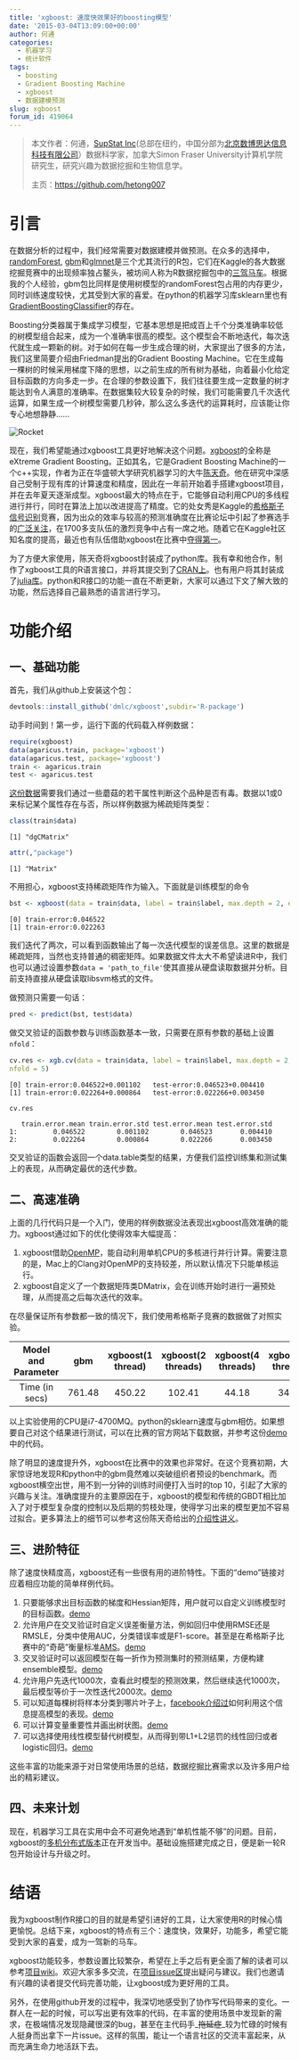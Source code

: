 ```yaml
---
title: 'xgboost: 速度快效果好的boosting模型'
date: '2015-03-04T13:09:00+00:00'
author: 何通
categories:
  - 机器学习
  - 统计软件
tags:
  - boosting
  - Gradient Boosting Machine
  - xgboost
  - 数据建模预测
slug: xgboost
forum_id: 419064
---
```


> 本文作者：何通，[SupStat Inc](http://www.supstat.com)(总部在纽约，中国分部为[北京数博思达信息科技有限公司](http://supstat.com.cn/)）数据科学家，加拿大Simon Fraser University计算机学院研究生，研究兴趣为数据挖掘和生物信息学。
> 
> 主页：<https://github.com/hetong007>

# 引言

在数据分析的过程中，我们经常需要对数据建模并做预测。在众多的选择中，[randomForest](http://cran.r-project.org/web/packages/randomForest/index.html), [gbm](http://cran.r-project.org/web/packages/gbm/index.html)和[glmnet](http://cran.r-project.org/web/packages/glmnet/index.html)是三个尤其流行的R包，它们在Kaggle的各大数据挖掘竞赛中的出现频率独占鳌头，被坊间人称为R数据挖掘包中的[三驾马车](http://www.weibo.com/2043157342/AqLjiD6G4)。根据我的个人经验，gbm包比同样是使用树模型的randomForest包占用的内存更少，同时训练速度较快，尤其受到大家的喜爱。在python的机器学习库sklearn里也有[GradientBoostingClassifier](http://scikit-learn.org/stable/modules/generated/sklearn.ensemble.GradientBoostingClassifier.html)的存在。

Boosting分类器属于集成学习模型，它基本思想是把成百上千个分类准确率较低的树模型组合起来，成为一个准确率很高的模型。这个模型会不断地迭代，每次迭代就生成一颗新的树。对于如何在每一步生成合理的树，大家提出了很多的方法，我们这里简要介绍由Friedman提出的Gradient Boosting Machine。它在生成每一棵树的时候采用梯度下降的思想，以之前生成的所有树为基础，向着最小化给定目标函数的方向多走一步。在合理的参数设置下，我们往往要生成一定数量的树才能达到令人满意的准确率。在数据集较大较复杂的时候，我们可能需要几千次迭代运算，如果生成一个树模型需要几秒钟，那么这么多迭代的运算耗时，应该能让你专心地想静静……

![Rocket](https://uploads.cosx.org/2015/03/QQ截图20150303205700.png)

现在，我们希望能通过xgboost工具更好地解决这个问题。[xgboost](https://github.com/dmlc/xgboost)的全称是eXtreme Gradient Boosting。正如其名，它是Gradient Boosting Machine的一个c++实现，作者为正在华盛顿大学研究机器学习的大牛[陈天奇](http://homes.cs.washington.edu/~tqchen/)。他在研究中深感自己受制于现有库的计算速度和精度，因此在一年前开始着手搭建xgboost项目，并在去年夏天逐渐成型。xgboost最大的特点在于，它能够自动利用CPU的多线程进行并行，同时在算法上加以改进提高了精度。它的处女秀是Kaggle的[希格斯子信号识别](http://www.kaggle.com/c/higgs-boson)竞赛，因为出众的效率与较高的预测准确度在比赛论坛中引起了参赛选手的[广泛关注](https://www.kaggle.com/c/higgs-boson/forums/t/8184/public-starting-guide-to-get-above-3-60-ams-score)，在1700多支队伍的激烈竞争中占有一席之地。随着它在Kaggle社区知名度的提高，最近也有队伍借助xgboost在比赛中[夺得第一](http://www.kaggle.com/c/tradeshift-text-classification/forums/t/10901/solution-sharing)。

为了方便大家使用，陈天奇将xgboost封装成了python库。我有幸和他合作，制作了xgboost工具的R语言接口，并将其提交到了[CRAN上](http://cran.r-project.org/web/packages/xgboost/index.html)。也有用户将其封装成了[julia库](https://github.com/antinucleon/XGBoost.jl)。python和R接口的功能一直在不断更新，大家可以通过下文了解大致的功能，然后选择自己最熟悉的语言进行学习。



# 功能介绍

## 一、基础功能

首先，我们从github上安装这个包：

```r
devtools::install_github('dmlc/xgboost',subdir='R-package')
```

动手时间到！第一步，运行下面的代码载入样例数据：

 ```r
require(xgboost)
data(agaricus.train, package='xgboost')
data(agaricus.test, package='xgboost')
train <- agaricus.train
test <- agaricus.test
```

[这份数据](http://www.jmlr.org/papers/volume1/meila00a/html/node30.html)需要我们通过一些蘑菇的若干属性判断这个品种是否有毒。数据以1或0来标记某个属性存在与否，所以样例数据为稀疏矩阵类型：

```r
class(train$data)
```

    [1] "dgCMatrix"
    
```r    
attr(,"package")
```   
    
    [1] "Matrix"

不用担心，xgboost支持稀疏矩阵作为输入。下面就是训练模型的命令

```r
bst <- xgboost(data = train$data, label = train$label, max.depth = 2, eta = 1,nround = 2, objective = "binary:logistic")
```

    [0]	train-error:0.046522
    [1]	train-error:0.022263
    

我们迭代了两次，可以看到函数输出了每一次迭代模型的误差信息。这里的数据是稀疏矩阵，当然也支持普通的稠密矩阵。如果数据文件太大不希望读进R中，我们也可以通过设置参数`data = 'path_to_file'`使其直接从硬盘读取数据并分析。目前支持直接从硬盘读取libsvm格式的文件。

做预测只需要一句话：

```r
pred <- predict(bst, test$data)
```

做交叉验证的函数参数与训练函数基本一致，只需要在原有参数的基础上设置`nfold`：

```r
cv.res <- xgb.cv(data = train$data, label = train$label, max.depth = 2, eta = 1, nround = 2, objective = "binary:logistic", 
nfold = 5)
```

    [0]	train-error:0.046522+0.001102	test-error:0.046523+0.004410
    [1]	train-error:0.022264+0.000864	test-error:0.022266+0.003450

```r
cv.res
```

       train.error.mean train.error.std test.error.mean test.error.std
    1:         0.046522        0.001102        0.046523       0.004410
    2:         0.022264        0.000864        0.022266       0.003450

交叉验证的函数会返回一个data.table类型的结果，方便我们监控训练集和测试集上的表现，从而确定最优的迭代步数。

## 二、高速准确

上面的几行代码只是一个入门，使用的样例数据没法表现出xgboost高效准确的能力。xgboost通过如下的优化使得效率大幅提高：

  1. xgboost借助[OpenMP](http://openmp.org/wp/)，能自动利用单机CPU的多核进行并行计算。需要注意的是，Mac上的Clang对OpenMP的支持较差，所以默认情况下只能单核运行。
  2. xgboost自定义了一个数据矩阵类DMatrix，会在训练开始时进行一遍预处理，从而提高之后每次迭代的效率。

在尽量保证所有参数都一致的情况下，我们使用希格斯子竞赛的数据做了对照实验。

|Model and Parameter|gbm|xgboost(1 thread)|xgboost(2 threads)|xgboost(4 threads)|xgboost(8 threads)|
|:---:|:---:|:---:|:---:|:---:|:---:|
|Time (in secs)|761.48|450.22|102.41|44.18|34.04|

以上实验使用的CPU是i7-4700MQ。python的sklearn速度与gbm相仿。如果想要自己对这个结果进行测试，可以在比赛的官方网站下载数据，并参考这份[demo](https://github.com/tqchen/xgboost/tree/master/demo/kaggle-higgs)中的代码。

除了明显的速度提升外，xgboost在比赛中的效果也非常好。在这个竞赛初期，大家惊讶地发现R和python中的gbm竟然难以突破组织者预设的benchmark。而xgboost横空出世，用不到一分钟的训练时间便打入当时的top 10，引起了大家的兴趣与关注。准确度提升的主要原因在于，xgboost的模型和传统的GBDT相比加入了对于模型复杂度的控制以及后期的剪枝处理，使得学习出来的模型更加不容易过拟合。更多算法上的细节可以参考这份陈天奇给出的[介绍性讲义](http://homes.cs.washington.edu/~tqchen/pdf/BoostedTree.pdf)。

## 三、进阶特征

除了速度快精度高，xgboost还有一些很有用的进阶特性。下面的“demo”链接对应着相应功能的简单样例代码。

  1. 只要能够求出目标函数的梯度和Hessian矩阵，用户就可以自定义训练模型时的目标函数。[demo](https://github.com/tqchen/xgboost/blob/master/R-package/demo/custom_objective.R#L17)
  2. 允许用户在交叉验证时自定义误差衡量方法，例如回归中使用RMSE还是RMSLE，分类中使用AUC，分类错误率或是F1-score。甚至是在希格斯子比赛中的“奇葩”衡量标准[AMS](http://www.kaggle.com/c/higgs-boson/details/evaluation)。[demo](https://github.com/tqchen/xgboost/blob/master/R-package/demo/custom_objective.R#L31)
  3. 交叉验证时可以返回模型在每一折作为预测集时的预测结果，方便构建ensemble模型。[demo](https://github.com/tqchen/xgboost/blob/master/R-package/demo/cross_validation.R#L49)
  4. 允许用户先迭代1000次，查看此时模型的预测效果，然后继续迭代1000次，最后模型等价于一次性迭代2000次。[demo](https://github.com/tqchen/xgboost/blob/master/R-package/demo/boost_from_prediction.R#L18)
  5. 可以知道每棵树将样本分类到哪片叶子上，[facebook介绍过](http://quinonero.net/Publications/predicting-clicks-facebook.pdf)如何利用这个信息提高模型的表现。[demo](https://github.com/tqchen/xgboost/blob/master/R-package/demo/predict_leaf_indices.R#L17)
  6. 可以计算变量重要性并画出树状图。[demo](https://github.com/tqchen/xgboost/blob/master/R-package/R/xgb.plot.tree.R)
  7. 可以选择使用线性模型替代树模型，从而得到带L1+L2惩罚的线性回归或者logistic回归。[demo](https://github.com/tqchen/xgboost/blob/master/R-package/demo/generalized_linear_model.R#L17)

这些丰富的功能来源于对日常使用场景的总结，数据挖掘比赛需求以及许多用户给出的精彩建议。

## 四、未来计划

现在，机器学习工具在实用中会不可避免地遇到“单机性能不够”的问题。目前，xgboost的[多机分布式版本](https://github.com/tqchen/xgboost/tree/master/multi-node)正在开发当中。基础设施搭建完成之日，便是新一轮R包开始设计与升级之时。

# 结语

我为xgboost制作R接口的目的就是希望引进好的工具，让大家使用R的时候心情更愉悦。总结下来，xgboost的特点有三个：速度快，效果好，功能多，希望它能受到大家的喜爱，成为一驾新的马车。

xgboost功能较多，参数设置比较繁杂，希望在上手之后有更全面了解的读者可以参考[项目wiki](https://github.com/tqchen/xgboost/wiki)。欢迎大家多多交流，在[项目issue区](https://github.com/tqchen/xgboost/issues)提出疑问与建议。我们也邀请有兴趣的读者提交代码完善功能，让xgboost成为更好用的工具。

另外，在使用github开发的过程中，我深切地感受到了协作写代码带来的变化。一群人在一起的时候，可以写出更有效率的代码，在丰富的使用场景中发现新的需求，在极端情况发现隐藏很深的bug，甚至在主代码手_~~拖延症~~_较为忙碌的时候有人挺身而出拿下一片issue。这样的氛围，能让一个语言社区的交流丰富起来，从而充满生命力地活跃下去。
